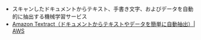 - スキャンしたドキュメントからテキスト、手書き文字、およびデータを自動的に抽出する機械学習サービス
- [Amazon Textract（ドキュメントからテキストやデータを簡単に自動抽出）| AWS](https://aws.amazon.com/jp/textract/)